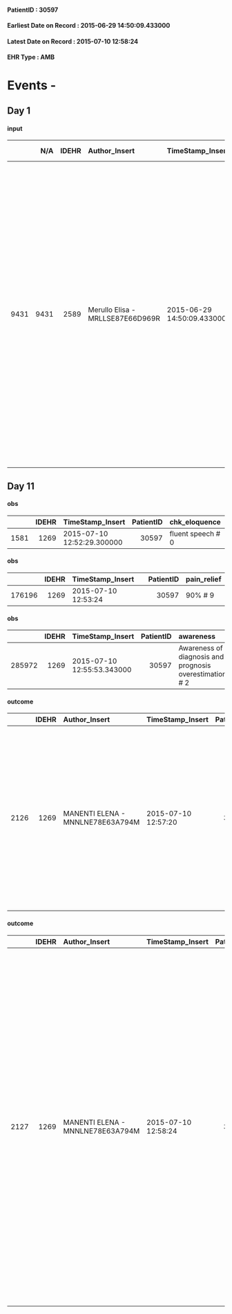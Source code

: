 
#### PatientID : 30597
#### Earliest Date on Record : 2015-06-29 14:50:09.433000
#### Latest Date on Record : 2015-07-10 12:58:24
#### EHR Type : AMB

# Events - 

## Day 1

#### input
|      |    N/A |   IDEHR | Author_Insert                    | TimeStamp_Insert           | EHRType   |   PatientID |   IDDigitalSignDocument | persone_vicine   |   Unnamed: 0_x.1 |   IDANAMNESI_SOCIALE | Patient   | FamigliaAltro   | Paziente_T   | FamigliaAltro_T   |   Non_Rilevabile_x.1 | Note_Non_Rilevabile_x.1   | opt_Problemi   | Note_I                                                                                                                                                                                                                                                                                                                                                      | ds_note_timori                                                                                                                                                                                     | chk_contr_sintomi   | opt_paziente_a   | opt_famiglia_a   | opt_adeguatezza   | ds_note_ad                                                                                                              | ds_note_con                                | opt_presente_assente   | Presenza_minori   | Caregiver_principale   | opt_capacita   | ds_familiari_coinv                                                                                                            | opt_necessario   | opt_presente   | opt_risorse_ec   | opt_paziente_psi   | opt_Ins_vol   | ds_note_prio                                                                                                                                                                                                             | opt_paziente_ad   | opt_caregiver_ad   | opt_esenzione   | opt_inv_civile   |   invalidita_perc |   ds_codice_es | Needs     | Domestic partnership   | Fragility                    | opt_disponibilita_f   | opt_indennita_acc   | opt_legge   | opt_famiglia_psi   | opt_disponibilit_paz   |
|-----:|-------:|--------:|:---------------------------------|:---------------------------|:----------|------------:|------------------------:|:-----------------|-----------------:|---------------------:|:----------|:----------------|:-------------|:------------------|---------------------:|:--------------------------|:---------------|:------------------------------------------------------------------------------------------------------------------------------------------------------------------------------------------------------------------------------------------------------------------------------------------------------------------------------------------------------------|:---------------------------------------------------------------------------------------------------------------------------------------------------------------------------------------------------|:--------------------|:-----------------|:-----------------|:------------------|:------------------------------------------------------------------------------------------------------------------------|:-------------------------------------------|:-----------------------|:------------------|:-----------------------|:---------------|:------------------------------------------------------------------------------------------------------------------------------|:-----------------|:---------------|:-----------------|:-------------------|:--------------|:-------------------------------------------------------------------------------------------------------------------------------------------------------------------------------------------------------------------------|:------------------|:-------------------|:----------------|:-----------------|------------------:|---------------:|:----------|:-----------------------|:-----------------------------|:----------------------|:--------------------|:------------|:-------------------|:-----------------------|
| 9431 |   9431 |    2589 | Merullo Elisa - MRLLSE87E66D969R | 2015-06-29 14:50:09.433000 | AMB       |       30597 |                   94863 | N/A              |             1104 |                  714 | Si#1      | Si#1            | No#0         | Parziale#2        |                    0 | NR                        | Si#1           | Pz e famiglia sono stati informati della diagnosi e della gravit√† della situazione. Al pz non √® stata riferito della terminalit√†. Coniuge e figlio sono stati informati della prognosi ma il figlio si definisce proiettato al futuro: il figlio √® credente fino al punto di definirsi un sensitivo. Mi chiede di organizzare un viaggio per Medjugorie | La famiglia nonostante le difficolt√† di accettazione (la moglie pi√π volte mi ha detto che √® un uomo che non meritava questa malattia) vorrebbe il controllo dei sintomi e che il pz non soffra. | controllo sintomi#0 | Indefinite#2     | Congruenti#1     | Si#1              | Presente una rete familiare molto numerosa. Il pz ha 5 fratelli e 2 sorelle (alcuni non residenti in regione Lombardia) | Il pz vive con coniuge e figlio di 32 anni | Presente#1             | No#0              | Coniuge                | Adeguato#0     | Figlio. preciso che il figlio si √® presentato un po' sopra le righe su alcuni discorsi soprattutto ultraterreni e spirituali | No#0             | No#0           | Non adeguate#0   | No#0               | Si#1          | Il bisogno espresso √® a livello clinico assistenziale. I familiari sono in difficolt√† nell'accettazione della terminalit√† del pz. Il figlio vede il pap√† come un supereroe. Famiglia disorientata senza il paziente. | Parziale#1        | Totale#2           | Si#1            | Si#1             |               100 |             48 | Clinici#0 | Coniuge/Convivente#0   | sovraccarico assistenziale#4 | No#0                  | No#0                | No#0        | S√¨#1              | No#0                   |


## Day 11

#### obs
|      |   IDEHR | TimeStamp_Insert           |   PatientID | chk_eloquence     | asthenia   | cachexia     | dyspnoea   | body_temp    | agitation_behavior_freq   | cognitive_state   |
|-----:|--------:|:---------------------------|------------:|:------------------|:-----------|:-------------|:-----------|:-------------|:--------------------------|:------------------|
| 1581 |    1269 | 2015-07-10 12:52:29.300000 |       30597 | fluent speech # 0 | Mild # 1   | cachexia # 0 | No # 0     | Apyrexia # 0 | quiet # 0                 | Polished # 2      |

#### obs
|        |   IDEHR | TimeStamp_Insert    |   PatientID | pain_relief   |
|-------:|--------:|:--------------------|------------:|:--------------|
| 176196 |    1269 | 2015-07-10 12:53:24 |       30597 | 90% # 9       |

#### obs
|        |   IDEHR | TimeStamp_Insert           |   PatientID | awareness                                               |
|-------:|--------:|:---------------------------|------------:|:--------------------------------------------------------|
| 285972 |    1269 | 2015-07-10 12:55:53.343000 |       30597 | Awareness of diagnosis and prognosis overestimation # 2 |

#### outcome
|      |   IDEHR | Author_Insert                    | TimeStamp_Insert    |   PatientID |   IDDigitalSignDocument |   IDPAI_VIDAS | opt_problem              |   opt_problem_num | opt_obiettivo                                                                                               |   opt_obiettivo_num | opt_stato_problema   |   opt_stato_problema_num | opt_interventi                                                                                                                                                                                                                                                   |   opt_interventi_num |
|-----:|--------:|:---------------------------------|:--------------------|------------:|------------------------:|--------------:|:-------------------------|------------------:|:------------------------------------------------------------------------------------------------------------|--------------------:|:---------------------|-------------------------:|:-----------------------------------------------------------------------------------------------------------------------------------------------------------------------------------------------------------------------------------------------------------------|---------------------:|
| 2126 |    1269 | MANENTI ELENA - MNNLNE78E63A794M | 2015-07-10 12:57:20 |       30597 |                  100810 |          4136 | Alteration hive # 33 = 0 |                 4 | The patient will acquire an awareness of the factors that contribute to the alteration of the alve # 66 = 0 |                   4 | Open Problem # 1     |                        1 | Information - Information on the factors that lead to the alteration of the hive # 550; Information - Inform the patient / caregiver on possible solutions # 551 = 0; Information - Information on the factors that lead to the alteration of the hive # 550 = 0 |                    4 |

#### outcome
|      |   IDEHR | Author_Insert                    | TimeStamp_Insert    |   PatientID |   IDDigitalSignDocument |   IDPAI_VIDAS | opt_problem                         |   opt_problem_num | opt_obiettivo                                                                                                                                                                                           |   opt_obiettivo_num | opt_stato_problema   |   opt_stato_problema_num | opt_interventi                                                                                                                                                                                                                                                                                                                                                                                                                                                                                                             |   opt_interventi_num |
|-----:|--------:|:---------------------------------|:--------------------|------------:|------------------------:|--------------:|:------------------------------------|------------------:|:--------------------------------------------------------------------------------------------------------------------------------------------------------------------------------------------------------|--------------------:|:---------------------|-------------------------:|:---------------------------------------------------------------------------------------------------------------------------------------------------------------------------------------------------------------------------------------------------------------------------------------------------------------------------------------------------------------------------------------------------------------------------------------------------------------------------------------------------------------------------|---------------------:|
| 2127 |    1269 | MANENTI ELENA - MNNLNE78E63A794M | 2015-07-10 12:58:24 |       30597 |                  100811 |          4137 | Deficit in the care of s√® # 25 = 0 |                 4 | Keep the remaining capacit√ † ¬ † in taking care of s√®, helping the patient to accept their limitations, considering himself in a realistic and objective (eating, bathing, dressing, delete) # 40 = 0 |                   4 | Open Problem # 1     |                        1 | Implementation PAI - Ensuring the right privacy # 91 = 0; Implementation of the IAP - Replace with respect to the already compromised activities # 93 = 0; Implementation of the IAP - Guarantee the patient's choices based on his desires # 92 = 0; Implementation PAI - Help the patient in the activities in which there is still participation by maintaining a non-judgmental attitude # 94 = 0; Implementation of the PAI - Do not increase the patient's dependency regime by replacing in all activities # 95 = 0 |                    4 |


